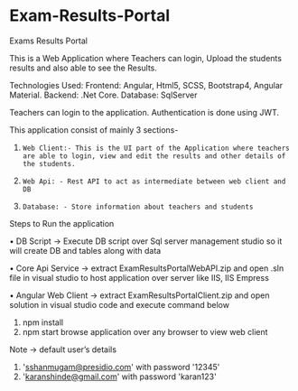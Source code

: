 # Exam-Results-Portal
Exams Results Portal
 
This is a Web Application where Teachers can login, Upload the students results and also able to see the Results.
 
Technologies Used:
Frontend:     Angular, Html5, SCSS, Bootstrap4, Angular Material.
Backend:      .Net Core.
Database:     SqlServer
 
Teachers can login to the application.
Authentication is done using JWT.
 
This application consist of mainly 3 sections-
 
1.     Web Client:- This is the UI part of the Application where teachers are able to login, view and edit the results and other details of the students.
 
2.     Web Api: - Rest API to act as intermediate between web client and DB
 
3.     Database: - Store information about teachers and students

Steps to Run the application

•	DB Script -> Execute DB script over Sql server management studio so it will create DB and tables along with data

•	Core Api Service -> extract ExamResultsPortalWebAPI.zip and open .sln file in visual studio to host application over server like IIS, IIS Empress

•	Angular Web Client -> extract ExamResultsPortalClient.zip and open solution in visual studio code and execute command below 
1)	npm install
2)	npm start
browse application over any browser to view web client

Note -> default user’s details
1) 'sshanmugam@presidio.com' with password '12345'
2) 'karanshinde@gmail.com' with password 'karan123'
